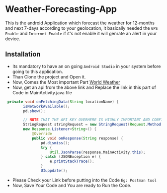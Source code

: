 # Weather-Forecasting-App
This is the android Application which forecast the weather for 12-months and  next 7-days according to your geolocation, it basically needed 
the `GPS Enable` and `Internet Enable` if it's not enable it will genrate an alert in your device.

## Installation
* Its mandatory to have an on going  `Android Studio` in your system before going to this application.
* Than Clone the project and Open it.
* Now, Comes the Most important Part [World Weather](https://www.worldweatheronline.com/developer/)
* Now, get an api from the above link and Replace the link in this part of Code in MainActivity.java file

```java
 private void onFetchingData(String locationName) {
        isNetworkAvailable();
        pd.show();

        // NOTE THAT THE API KEY OVERHERE IS HIGHLY IMPORTANT AND CONFIDENTIAL
        StringRequest stringRequest = new StringRequest(Request.Method.GET,"https://api.worldweatheronline.com/premium/v1/weather.ashx?key=c3_Your_Own_Key_950956180&q="+locationName+"&format=json&num_of_days=7",
        new Response.Listener<String>() {
            @Override
            public void onResponse(String response) {
                pd.dismiss();
                try {
                    Util.JsonParse(response,MainActivity.this);
                } catch (JSONException e) {
                    e.printStackTrace();
                }
                UIuppdate();

```
* Please Check your Link before putting into the Code `Eg: Postman tool`
* Now, Save Your Code and You are ready to Run the Code.
